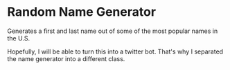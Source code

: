 Random Name Generator
======================
Generates a first and last name out of some of the most popular names in the U.S.

Hopefully, I will be able to turn this into a twitter bot. That's why I separated the name generator into a different class.
